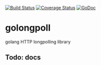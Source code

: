 [![Build Status](https://travis-ci.org/jcuga/golongpoll.svg?branch=master)](https://travis-ci.org/jcuga/golongpoll) [![Coverage Status](https://coveralls.io/repos/jcuga/golongpoll/badge.svg?branch=master&service=github)](https://coveralls.io/github/jcuga/golongpoll?branch=master) [![GoDoc](https://godoc.org/github.com/jcuga/golongpoll?status.svg)](https://godoc.org/github.com/jcuga/golongpoll)

# golongpoll
golang HTTP longpolling library

## Todo: docs